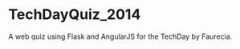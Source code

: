 TechDayQuiz_2014
================

A web quiz using Flask and AngularJS for the TechDay by Faurecia.
